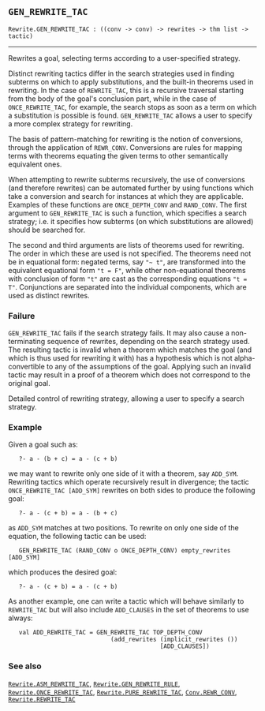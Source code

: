 ## `GEN_REWRITE_TAC`

``` hol4
Rewrite.GEN_REWRITE_TAC : ((conv -> conv) -> rewrites -> thm list -> tactic)
```

------------------------------------------------------------------------

Rewrites a goal, selecting terms according to a user-specified strategy.

Distinct rewriting tactics differ in the search strategies used in
finding subterms on which to apply substitutions, and the built-in
theorems used in rewriting. In the case of `REWRITE_TAC`, this is a
recursive traversal starting from the body of the goal's conclusion
part, while in the case of `ONCE_REWRITE_TAC`, for example, the search
stops as soon as a term on which a substitution is possible is found.
`GEN_REWRITE_TAC` allows a user to specify a more complex strategy for
rewriting.

The basis of pattern-matching for rewriting is the notion of
conversions, through the application of `REWR_CONV`. Conversions are
rules for mapping terms with theorems equating the given terms to other
semantically equivalent ones.

When attempting to rewrite subterms recursively, the use of conversions
(and therefore rewrites) can be automated further by using functions
which take a conversion and search for instances at which they are
applicable. Examples of these functions are `ONCE_DEPTH_CONV` and
`RAND_CONV`. The first argument to `GEN_REWRITE_TAC` is such a function,
which specifies a search strategy; i.e. it specifies how subterms (on
which substitutions are allowed) should be searched for.

The second and third arguments are lists of theorems used for rewriting.
The order in which these are used is not specified. The theorems need
not be in equational form: negated terms, say `"~ t"`, are transformed
into the equivalent equational form `"t = F"`, while other
non-equational theorems with conclusion of form `"t"` are cast as the
corresponding equations `"t = T"`. Conjunctions are separated into the
individual components, which are used as distinct rewrites.

### Failure

`GEN_REWRITE_TAC` fails if the search strategy fails. It may also cause
a non-terminating sequence of rewrites, depending on the search strategy
used. The resulting tactic is invalid when a theorem which matches the
goal (and which is thus used for rewriting it with) has a hypothesis
which is not alpha-convertible to any of the assumptions of the goal.
Applying such an invalid tactic may result in a proof of a theorem which
does not correspond to the original goal.

Detailed control of rewriting strategy, allowing a user to specify a
search strategy.

### Example

Given a goal such as:

``` hol4
   ?- a - (b + c) = a - (c + b)
```

we may want to rewrite only one side of it with a theorem, say
`ADD_SYM`. Rewriting tactics which operate recursively result in
divergence; the tactic `ONCE_REWRITE_TAC [ADD_SYM]` rewrites on both
sides to produce the following goal:

``` hol4
   ?- a - (c + b) = a - (b + c)
```

as `ADD_SYM` matches at two positions. To rewrite on only one side of
the equation, the following tactic can be used:

``` hol4
   GEN_REWRITE_TAC (RAND_CONV o ONCE_DEPTH_CONV) empty_rewrites [ADD_SYM]
```

which produces the desired goal:

``` hol4
   ?- a - (c + b) = a - (c + b)
```

As another example, one can write a tactic which will behave similarly
to `REWRITE_TAC` but will also include `ADD_CLAUSES` in the set of
theorems to use always:

``` hol4
   val ADD_REWRITE_TAC = GEN_REWRITE_TAC TOP_DEPTH_CONV
                             (add_rewrites (implicit_rewrites ())
                                           [ADD_CLAUSES])
```

### See also

[`Rewrite.ASM_REWRITE_TAC`](#Rewrite.ASM_REWRITE_TAC),
[`Rewrite.GEN_REWRITE_RULE`](#Rewrite.GEN_REWRITE_RULE),
[`Rewrite.ONCE_REWRITE_TAC`](#Rewrite.ONCE_REWRITE_TAC),
[`Rewrite.PURE_REWRITE_TAC`](#Rewrite.PURE_REWRITE_TAC),
[`Conv.REWR_CONV`](#Conv.REWR_CONV),
[`Rewrite.REWRITE_TAC`](#Rewrite.REWRITE_TAC)
